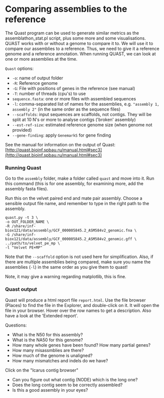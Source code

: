 Comparing assemblies to the reference
=====================================

The Quast program can be used to generate similar metrics as the
assemblathon_stat.pl script, plus some more and some visualisations.
QUAST works with or without a genome to compare it to. We will use it to
compare our assemblies to a reference. Thus, we need to give it a
reference genome and a reference annotation. When running QUAST, we can
look at one or more assemblies at the time.

`Quast` options:

* `-o`: name of output folder
* `-R`: Reference genome
* `-G`: File with positions of genes in the reference (see manual)
* `-T`: number of threads (cpu's) to use
* `sequence.fasta`: one or more files with assembled sequences
* `-l`:  comma-separated list of names for the assemblies, e.g. `"assembly 1,
assembly 2"` (in the same order as the sequence files)
* `--scaffolds`: input sequences are scaffolds, not contigs. They will be split
at 10 N's or more to analyse contigs ('broken' assembly)
* `--est-ref-size`:  estimated reference genome size (when genome not provided)
* `--gene-finding`: apply `GenemarkS` for gene finding

See the manual for information on the output of Quast:
[http://quast.bioinf.spbau.ru/manual.html#sec3](http://quast.bioinf.spbau.ru/manual.html#sec3)


### Running Quast

Go to the `assembly` folder, make a folder called `quast` and move into it.
Run this command (this is for one assembly, for examining more, add the assembly
fasta files).

Run this on the velvet paired end and mate pair assembly. Choose a sensible
output file name, and remember to type in the right path to the assembly.

```
quast.py -t 3 \
-o OUT_FOLDER_NAME \
-R /share/inf-biox121/data/assembly/GCF_000005845.2_ASM584v2_genomic.fna \
-G /share/inf-biox121/data/assembly/GCF_000005845.2_ASM584v2_genomic.gff \
../path/to/velvet_pe_mp \
-l "Velvet PE+MP"
```

Note that the `--scaffold` option is not used here for simplification. Also,
if there are multiple assemblies being compared, make sure you name the
assemblies (`-l`) in the same order as you give them to quast!

Note, it may give a warning regarding matplotlib, this is fine.


### Quast output
Quast will produce a html report file `report.html`. Use the file browser
(Places) to find the file in the Explorer, and double-click on it. It will
open the file in your browser. Hover over the row names to get a description.
Also have a look  at the 'Extended report'.

Questions:
  * What is the N50 for this assembly?
  * What is the NA50 for this genome?
  * How many whole genes have been found? How many partial genes?
  * How many misassmblies are there?
  * How much of the genome is unaligned?
  * How many mismatches and indels do we have?

Click on the "Icarus contig browser"
  * Can you figure out what contig (NODE) which is the long one?
  * Does the long contig seem to be correctly assembled?
  * Is this a good assembly in your eyes?
